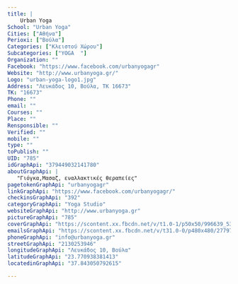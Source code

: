 ```yaml
---
title: |
    Urban Yoga
School: "Urban Yoga"
Cities: ["Αθήνα"]
Perioxi: ["Βούλα"]
Categories: ["Κλειστού Χώρου"]
Subcategories: ["YOGA  "]
Organization: ""
Facebook: "https://www.facebook.com/urbanyogagr"
Website: "http://www.urbanyoga.gr/"
Logo: "urban-yoga-logo1.jpg"
Address: "Λευκάδος 10, Βούλα, ΤΚ 16673"
TK: "16673"
Phone: ""
email: ""
Courses: ""
Place: ""
Rensponsible: ""
Verified: ""
mobile: ""
type: ""
toPublish: ""
UID: "785"
idGraphApi: "379449032141780"
aboutGraphApi: | 
   "Γιόγκα,Μασαζ, εναλλακτικές θεραπείες"
pagetokenGraphApi: "urbanyogagr"
linkGraphApi: "https://www.facebook.com/urbanyogagr/"
checkinsGraphApi: "392"
categoryGraphApi: "Yoga Studio"
websiteGraphApi: "http://www.urbanyoga.gr"
pictureGraphApi: "785"
coverGraphApi: "https://scontent.xx.fbcdn.net/v/t1.0-1/p50x50/996639_537818042971544_1399713255_n.jpg?oh=4e43f98a99413b190f8058a69e591f30&amp;oe=5B46C079"
emailsGraphApi: "https://scontent.xx.fbcdn.net/v/t31.0-0/p480x480/27797420_1630074160412588_9168727216091606489_o.jpg?oh=972557c27077195d76c8bf0eb5e4be5f&amp;oe=5B43570A"
phoneGraphApi: "info@urbanyoga.gr"
streetGraphApi: "2130253946"
longitudeGraphApi: "Λευκάδος 10, Βούλα"
latitudeGraphApi: "23.770938381413"
locatedinGraphApi: "37.843050792615"

---
```




